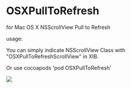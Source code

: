 # OSXPullToRefresh
for Mac OS X NSScrollView Pull to Refresh

usage:

You can simply indicate NSScrollView Class with "OSXPullToRefreshScrollView" in XIB.

Or use cocoapods  'pod OSXPullToRefresh'

![](https://github.com/surrenderios/OSXPullToRefresh/blob/master/OSXPullToRefresh/80B7F5E6-32D4-4B5B-9B8E-0392AF6288D3.png)
